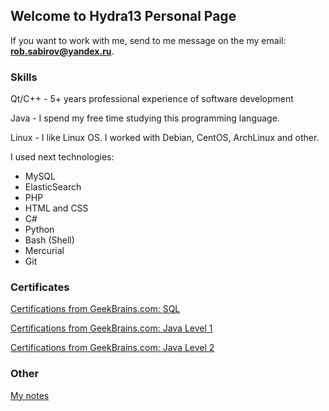 ## Welcome to Hydra13 Personal Page

If you want to work with me, send to me message on the my email: **rob.sabirov@yandex.ru**.

### Skills

Qt/C++ - 5+ years professional experience of software development

Java - I spend my free time studying this programming language.

Linux - I like Linux OS. I worked with Debian, CentOS, ArchLinux and other.

I used next technologies:
* MySQL
* ElasticSearch
* PHP
* HTML and CSS
* C#
* Python
* Bash (Shell)
* Mercurial
* Git

### Certificates

[Certifications from GeekBrains.com: SQL](https://geekbrains.ru/certificates/184263.en)

[Certifications from GeekBrains.com: Java Level 1](https://geekbrains.ru/certificates/188396.en)

[Certifications from GeekBrains.com: Java Level 2](https://geekbrains.ru/certificates/209396.en)

### Other

[My notes](https://github.com/hydra13/Hydra13-Notes)
